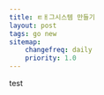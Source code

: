 ```yaml
---
title: ㅌㅐ그시스템 만들기
layout: post
tags: go new
sitemap:
    changefreq: daily
    priority: 1.0
---
```


test